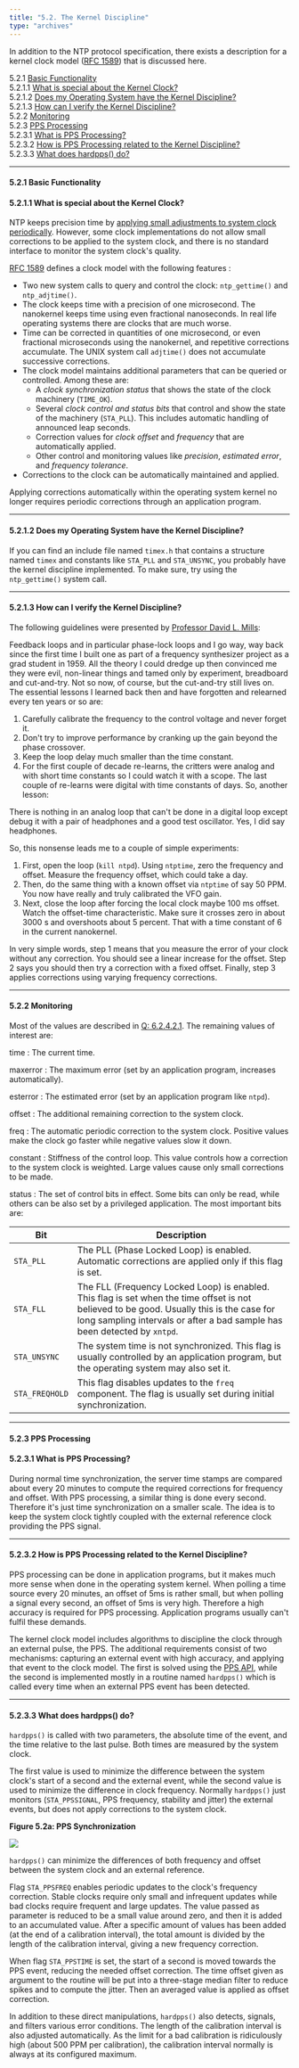 ```yaml
---
title: "5.2. The Kernel Discipline"
type: "archives"
--- 
```


In addition to the NTP protocol specification, there exists a description for a kernel clock model ([RFC 1589](/reflib/rfc/rfc1589.txt)) that is discussed here.

5.2.1 [Basic Functionality](#521-basic-functionality)  
   5.2.1.1 [What is special about the Kernel Clock?](#5211-what-is-special-about-the-kernel-clock)  
   5.2.1.2 [Does my Operating System have the Kernel Discipline?](#5212-does-my-operating-system-have-the-kernel-discipline)  
   5.2.1.3 [How can I verify the Kernel Discipline?](#5213-how-can-i-verify-the-kernel-discipline)     
5.2.2 [Monitoring](#522-monitoring)   
5.2.3 [PPS Processing](#523-pps-processing)  
   5.2.3.1 [What is PPS Processing?](#5231-what-is-pps-processing)  
   5.2.3.2 [How is PPS Processing related to the Kernel Discipline?](#5232-how-is-pps-processing-related-to-the-kernel-discipline)  
   5.2.3.3 [What does hardpps() do?](#5233-what-does-hardpps-do)

* * *

#### 5.2.1 Basic Functionality

#### 5.2.1.1 What is special about the Kernel Clock?

NTP keeps precision time by [applying small adjustments to system clock periodically](/ntpfaq/ntp-s-algo/#5161-how-will-ntp-discipline-my-clock). However, some clock implementations do not allow small corrections to be applied to the system clock, and there is no standard interface to monitor the system clock's quality.

[RFC 1589](/reflib/rfc/rfc1589.txt) defines a clock model with the following features :

*   Two new system calls to query and control the clock: `ntp_gettime()` and `ntp_adjtime()`.
*   The clock keeps time with a precision of one microsecond. The nanokernel keeps time using even fractional nanoseconds. In real life operating systems there are clocks that are much worse.
*   Time can be corrected in quantities of one microsecond, or even fractional microseconds using the nanokernel, and repetitive corrections accumulate. The UNIX system call `adjtime()` does not accumulate successive corrections.
*   The clock model maintains additional parameters that can be queried or controlled. Among these are:
    *   A _clock synchronization status_ that shows the state of the clock machinery (`TIME_OK`).
    *   Several _clock control and status bits_ that control and show the state of the machinery (`STA_PLL`). This includes automatic handling of announced leap seconds.
    *   Correction values for _clock offset_ and _frequency_ that are automatically applied.
    *   Other control and monitoring values like _precision_, _estimated error_, and _frequency tolerance_.
*   Corrections to the clock can be automatically maintained and applied.

Applying corrections automatically within the operating system kernel no longer requires periodic corrections through an application program.

* * *

#### 5.2.1.2 Does my Operating System have the Kernel Discipline?

If you can find an include file named `timex.h` that contains a structure named `timex` and constants like `STA_PLL` and `STA_UNSYNC`, you probably have the kernel discipline implemented. To make sure, try using the `ntp_gettime()` system call.

* * *

#### 5.2.1.3 How can I verify the Kernel Discipline?

The following guidelines were presented by [Professor David L. Mills](mailto:mills@udel.edu):

Feedback loops and in particular phase-lock loops and I go way, way back since the first time I built one as part of a frequency synthesizer project as a grad student in 1959. All the theory I could dredge up then convinced me they were evil, non-linear things and tamed only by experiment, breadboard and cut-and-try. Not so now, of course, but the cut-and-try still lives on. The essential lessons I learned back then and have forgotten and relearned every ten years or so are:

1.  Carefully calibrate the frequency to the control voltage and never forget it.
2.  Don't try to improve performance by cranking up the gain beyond the phase crossover.
3.  Keep the loop delay much smaller than the time constant.
4.  For the first couple of decade re-learns, the critters were analog and with short time constants so I could watch it with a scope. The last couple of re-learns were digital with time constants of days. So, another lesson:
    
There is nothing in an analog loop that can't be done in a digital loop except debug it with a pair of headphones and a good test oscillator. Yes, I did say headphones.

So, this nonsense leads me to a couple of simple experiments:

1. First, open the loop (`kill ntpd`). Using `ntptime`, zero the frequency and offset. Measure the frequency offset, which could take a day.
2. Then, do the same thing with a known offset via `ntptime` of say 50 PPM. You now have really and truly calibrated the VFO gain.
3. Next, close the loop after forcing the local clock maybe 100 ms offset. Watch the offset-time characteristic. Make sure it crosses zero in about 3000 s and overshoots about 5 percent. That with a time constant of 6 in the current nanokernel.

In very simple words, step 1 means that you measure the error of your clock without any correction. You should see a linear increase for the offset. Step 2 says you should then try a correction with a fixed offset. Finally, step 3 applies corrections using varying frequency corrections.

* * *

#### 5.2.2 Monitoring

Most of the values are described in [Q: 6.2.4.2.1](/ntpfaq/ntp-s-config-adv/#62421-so-i-think-i-have-all-required-components-ready-how-will-i-see-that-everything-is-working). The remaining values of interest are:

time
: The current time.

maxerror
: The maximum error (set by an application program, increases automatically).

esterror
: The estimated error (set by an application program like `ntpd`).

offset
: The additional remaining correction to the system clock.

freq
: The automatic periodic correction to the system clock. Positive values make the clock go faster while negative values slow it down.

constant
: Stiffness of the control loop. This value controls how a correction to the system clock is weighted. Large values cause only small corrections to be made.

status
: The set of control bits in effect. Some bits can only be read, while others can be also set by a privileged application. The most important bits are:

| Bit | Description |
| ----- | ----- |
| `STA_PLL` | The PLL (Phase Locked Loop) is enabled. Automatic corrections are applied only if this flag is set. |
| `STA_FLL` | The FLL (Frequency Locked Loop) is enabled. This flag is set when the time offset is not believed to be good. Usually this is the case for long sampling intervals or after a bad sample has been detected by `xntpd`. |
| `STA_UNSYNC` | The system time is not synchronized. This flag is usually controlled by an application program, but the operating system may also set it. |
| `STA_FREQHOLD` | This flag disables updates to the `freq` component. The flag is usually set during initial synchronization. |

* * *

#### 5.2.3 PPS Processing

#### 5.2.3.1 What is PPS Processing?

During normal time synchronization, the server time stamps are compared about every 20 minutes to compute the required corrections for frequency and offset. With PPS processing, a similar thing is done every second. Therefore it's just time synchronization on a smaller scale. The idea is to keep the system clock tightly coupled with the external reference clock providing the PPS signal.

* * *

#### 5.2.3.2 How is PPS Processing related to the Kernel Discipline?

PPS processing can be done in application programs, but it makes much more sense when done in the operating system kernel. When polling a time source every 20 minutes, an offset of 5ms is rather small, but when polling a signal every second, an offset of 5ms is very high. Therefore a high accuracy is required for PPS processing. Application programs usually can't fulfil these demands.

The kernel clock model includes algorithms to discipline the clock through an external pulse, the PPS. The additional requirements consist of two mechanisms: capturing an external event with high accuracy, and applying that event to the clock model. The first is solved using the [PPS API](/ntpfaq/ntp-s-config-adv/#62451-what-is-that-pps-api), while the second is implemented mostly in a routine named `hardpps()` which is called every time when an external PPS event has been detected.

* * *

#### 5.2.3.3 What does hardpps() do?

`hardpps()` is called with two parameters, the absolute time of the event, and the time relative to the last pulse. Both times are measured by the system clock.

The first value is used to minimize the difference between the system clock's start of a second and the external event, while the second value is used to minimize the difference in clock frequency. Normally `hardpps()` just monitors (`STA_PPSSIGNAL`, PPS frequency, stability and jitter) the external events, but does not apply corrections to the system clock.

**Figure 5.2a: PPS Synchronization**

![](/ntpfaq/hardpps.png)

`hardpps()` can minimize the differences of both frequency and offset between the system clock and an external reference.

Flag `STA_PPSFREQ` enables periodic updates to the clock's frequency correction. Stable clocks require only small and infrequent updates while bad clocks require frequent and large updates. The value passed as parameter is reduced to be a small value around zero, and then it is added to an accumulated value. After a specific amount of values has been added (at the end of a calibration interval), the total amount is divided by the length of the calibration interval, giving a new frequency correction.

When flag `STA_PPSTIME` is set, the start of a second is moved towards the PPS event, reducing the needed offset correction. The time offset given as argument to the routine will be put into a three-stage median filter to reduce spikes and to compute the jitter. Then an averaged value is applied as offset correction.

In addition to these direct manipulations, `hardpps()` also detects, signals, and filters various error conditions. The length of the calibration interval is also adjusted automatically. As the limit for a bad calibration is ridiculously high (about 500 PPM per calibration), the calibration interval normally is always at its configured maximum.

